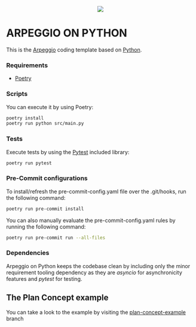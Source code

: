 <p align="center">
  <img src="../misc/0-Arpeggio-on-Python.png" loading="lazy"/>
</p>

# ARPEGGIO ON PYTHON

This is the [Arpeggio](https://github.com/isaacdecoded/arpeggio) coding template based on [Python](https://www.python.org/).

### Requirements
- [Poetry](https://python-poetry.org/docs)

### Scripts

You can execute it by using Poetry:

```bash
poetry install
poetry run python src/main.py
```

### Tests

Execute tests by using the [Pytest](https://docs.pytest.org/en/7.4.x/) included library:

```bash
poetry run pytest
```

### Pre-Commit configurations

To install/refresh the pre-commit-config.yaml file over the .git/hooks, run the following command:
```bash
poetry run pre-commit install
```

You can also manually evaluate the pre-commit-config.yaml rules by running the following command:
```bash
poetry run pre-commit run --all-files
```

### Dependencies

Arpeggio on Python keeps the codebase clean by including only the minor requirement tooling dependency as they are _asyncio_ for asynchronicity features and _pytest_ for testing.

## The Plan Concept example

You can take a look to the example by visiting the [plan-concept-example](https://github.com/isaacdecoded/arpeggio-py/tree/plan-concept-example) branch
